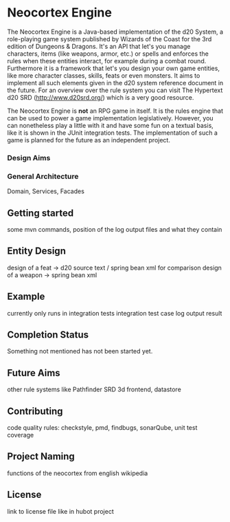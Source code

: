 # Neocortex Engine

The Neocortex Engine is a Java-based implementation of the d20 System, a role-playing game system published by Wizards of the Coast for the 3rd edition of Dungeons & Dragons.
It's an API that let's you manage characters, items (like weapons, armor, etc.) or spells and enforces the rules when these entities interact, for example during a combat round.
Furthermore it is a framework that let's you design your own game entities, like more character classes, skills, feats or even monsters.
It aims to implement all such elements given in the d20 system reference document in the future. For an overview over the rule system you can visit The Hypertext d20 SRD (http://www.d20srd.org/) which is a very good resource.

The Neocortex Engine is **not** an RPG game in itself. It is the rules engine that can be used to power a game implementation legislatively. However, you can nonetheless play a little with it and have some fun on a textual basis, like it is shown in the JUnit integration tests. The implementation of such a game is planned for the future as an independent project.

### Design Aims

### General Architecture

Domain, Services, Facades

## Getting started

some mvn commands, position of the log output files and what they contain

## Entity Design

design of a feat -> d20 source text / spring bean xml for comparison
design of a weapon -> spring bean xml

## Example

currently only runs in integration tests
integration test case
log output result

## Completion Status

Something not mentioned has not been started yet.

## Future Aims

other rule systems like Pathfinder SRD
3d frontend, datastore

## Contributing

code quality rules:
checkstyle, pmd, findbugs, sonarQube, unit test coverage

## Project Naming

functions of the neocortex from english wikipedia

## License

link to license file like in hubot project
